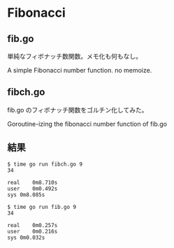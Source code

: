 Fibonacci
=========

fib.go
------

単純なフィボナッチ数関数。メモ化も何もなし。

A simple Fibonacci number function. no memoize.

fibch.go
--------

fib.go のフィボナッチ関数をゴルチン化してみた。

Goroutine-izing the fibonacci number function of fib.go

結果
----

    $ time go run fibch.go 9
    34
    
    real	0m8.710s
    user	0m0.492s
    sys	0m8.085s

    $ time go run fib.go 9
    34

    real	0m0.257s
    user	0m0.216s
    sys	0m0.032s


